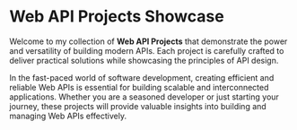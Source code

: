 # Web API Projects Showcase

Welcome to my collection of **Web API Projects** that demonstrate the power and versatility of building modern APIs. Each project is carefully crafted to deliver practical solutions while showcasing the principles of API design.

In the fast-paced world of software development, creating efficient and reliable Web APIs is essential for building scalable and interconnected applications. Whether you are a seasoned developer or just starting your journey, these projects will provide valuable insights into building and managing Web APIs effectively.